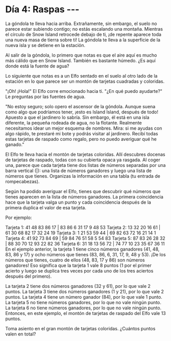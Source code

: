 # Día 4: Raspas ---
La góndola te lleva hacia arriba. Extrañamente, sin embargo, el suelo no parece estar subiendo contigo; no estás escalando una montaña. Mientras el círculo de Snow Island retrocede debajo de ti, ¡de repente aparece toda una nueva masa de tierra sobre ti! La góndola te lleva a la superficie de la nueva isla y se detiene en la estación.

Al salir de la góndola, lo primero que notas es que el aire aquí es mucho más cálido que en Snow Island. También es bastante húmedo. ¿Es aquí donde está la fuente de agua?

Lo siguiente que notas es a un Elfo sentado en el suelo al otro lado de la estación en lo que parece ser un montón de tarjetas cuadradas y coloridas.

"¡Oh! ¡Hola!" El Elfo corre emocionado hacia ti. "¿En qué puedo ayudarte?" Le preguntas por las fuentes de agua.

"No estoy seguro; solo opero el ascensor de la góndola. Aunque suena como algo que podríamos tener, ¡esto es Island Island, después de todo! Apuesto a que el jardinero lo sabría. Sin embargo, él está en una isla diferente, la pequeña rodeada de agua, no la flotante. Realmente necesitamos idear un mejor esquema de nombres. Mira: si me ayudas con algo rápido, te prestaré mi bote y podrás visitar al jardinero. Recibí todas estas tarjetas de raspado como regalo, pero no puedo averiguar qué he ganado."

El Elfo te lleva hacia el montón de tarjetas coloridas. Allí descubres docenas de tarjetas de raspado, todas con su cubierta opaca ya rasgada. Al coger una, parece que cada tarjeta tiene dos listas de números separadas por una barra vertical (|): una lista de números ganadores y luego una lista de números que tienes. Organizas la información en una tabla (tu entrada de rompecabezas).

Según ha podido averiguar el Elfo, tienes que descubrir qué números que tienes aparecen en la lista de números ganadores. La primera coincidencia hace que la tarjeta valga un punto y cada coincidencia después de la primera duplica el valor de esa tarjeta.

Por ejemplo:

Tarjeta 1: 41 48 83 86 17 | 83 86 6 31 17 9 48 53
Tarjeta 2: 13 32 20 16 61 | 61 30 68 82 17 32 24 19
Tarjeta 3: 1 21 53 59 44 | 69 82 63 72 16 21 14 1
Tarjeta 4: 41 92 73 84 69 | 59 84 76 51 58 5 54 83
Tarjeta 5: 87 83 26 28 32 | 88 30 70 12 93 22 82 36
Tarjeta 6: 31 18 13 56 72 | 74 77 10 23 35 67 36 11
En el ejemplo anterior, la tarjeta 1 tiene cinco números ganadores (41, 48, 83, 86 y 17) y ocho números que tienes (83, 86, 6, 31, 17, 9, 48 y 53). ¡De los números que tienes, cuatro de ellos (48, 83, 17 y 86) son números ganadores! Eso significa que la tarjeta 1 vale 8 puntos (1 por el primer acierto y luego se duplica tres veces por cada uno de los tres aciertos después del primero).

La tarjeta 2 tiene dos números ganadores (32 y 61), por lo que vale 2 puntos.
La tarjeta 3 tiene dos números ganadores (1 y 21), por lo que vale 2 puntos.
La tarjeta 4 tiene un número ganador (84), por lo que vale 1 punto.
La tarjeta 5 no tiene números ganadores, por lo que no vale ningún punto.
La tarjeta 6 no tiene números ganadores, por lo que no vale ningún punto.
Entonces, en este ejemplo, el montón de tarjetas de raspado del Elfo vale 13 puntos.

Toma asiento en el gran montón de tarjetas coloridas. ¿Cuántos puntos valen en total?